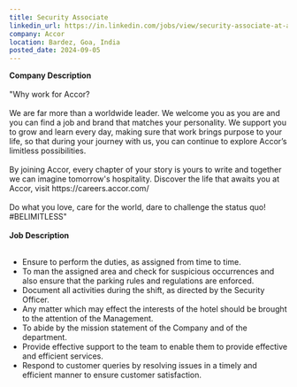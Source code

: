 ```yaml
---
title: Security Associate
linkedin_url: https://in.linkedin.com/jobs/view/security-associate-at-accor-4018333138?position=14&pageNum=0&refId=qn6QhdJ1CFxGLxYGx7p%2BKA%3D%3D&trackingId=2MHrQoxa06cDi9HzkY%2BrRA%3D%3D
company: Accor
location: Bardez, Goa, India
posted_date: 2024-09-05
---
```


<div class="description__text description__text--rich">
<section class="show-more-less-html" data-max-lines="5">
<div class="show-more-less-html__markup show-more-less-html__markup--clamp-after-5 relative overflow-hidden">
<strong>Company Description<br/><br/></strong>"Why work for Accor?<br/><br/>We are far more than a worldwide leader. We welcome you as you are and you can find a job and brand that matches your personality. We support you to grow and learn every day, making sure that work brings purpose to your life, so that during your journey with us, you can continue to explore Accor’s limitless possibilities.<br/><br/>By joining Accor, every chapter of your story is yours to write and together we can imagine tomorrow's hospitality. Discover the life that awaits you at Accor, visit https://careers.accor.com/<br/><br/>Do what you love, care for the world, dare to challenge the status quo! #BELIMITLESS"<br/><br/><strong>Job Description<br/><br/></strong><ul><li>Ensure to perform the duties, as assigned from time to time.</li><li>To man the assigned area and check for suspicious occurrences and also ensure that the parking rules and regulations are enforced.</li><li>Document all activities during the shift, as directed by the Security Officer.</li><li>Any matter which may effect the interests of the hotel should be brought to the attention of the Management.</li><li>To abide by the mission statement of the Company and of the department.</li><li>Provide effective support to the team to enable them to provide effective and efficient services.</li><li>Respond to customer queries by resolving issues in a timely and efficient manner to ensure customer satisfaction.</li></ul>
</div>


<!-- --> </section>
</div>
